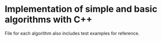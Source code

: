 # Implementation of simple and basic algorithms with C++

File for each algorithm also includes test examples for reference.